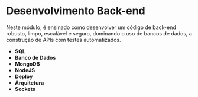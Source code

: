 # Desenvolvimento Back-end
Neste módulo, é ensinado como desenvolver um código de back-end robusto, limpo, escalável e seguro, dominando o uso de bancos de dados, a construção de APIs com testes automatizados.
- __SQL__
- __Banco de Dados__
- __MongoDB__
- __NodeJS__
- __Deploy__
- __Arquitetura__
- __Sockets__
